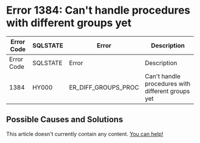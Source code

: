 
# Error 1384: Can't handle procedures with different groups yet


| Error Code | SQLSTATE | Error | Description |
| --- | --- | --- | --- |
| Error Code | SQLSTATE | Error | Description |
| 1384 | HY000 | ER_DIFF_GROUPS_PROC | Can't handle procedures with different groups yet |




## Possible Causes and Solutions


This article doesn't currently contain any content. [You can help!](/kb/en/writing-and-editing-knowledge-base-articles/)

